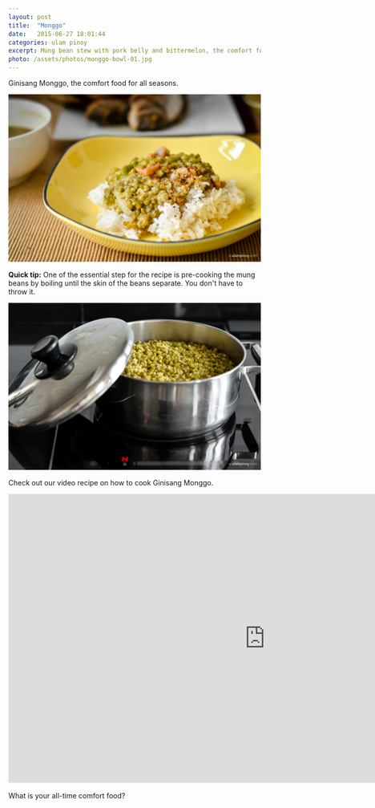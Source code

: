```yaml
---
layout: post
title:  "Monggo"
date:   2015-06-27 18:01:44
categories: ulam pinoy
excerpt: Mung bean stew with pork belly and bittermelon, the comfort food for all seasons.
photo: /assets/photos/monggo-bowl-01.jpg
---
```


Ginisang Monggo, the comfort food for all seasons.

<div class="pure-g">
  <div class="pure-u-1-1">
     <img class="pure-img" src="/assets/photos/monggo-plated-01.jpg" alt="Ginisang monggo on top of steamed rice">
  </div>
</div>

**Quick tip:** One of the essential step for the recipe is pre-cooking the mung beans by boiling until the skin of the beans separate. You don't have to throw it.

<div class="pure-g">
  <div class="pure-u-1-1">
     <img class="pure-img" src="/assets/photos/monggo-pre-cook.jpg" alt="Pre-cooking to peel of skin">
  </div>
</div>

Check out our video recipe on how to cook Ginisang Monggo.

<div class="photo">
	<iframe width="1024" height="576" src="https://www.youtube.com/embed/VBGDZ2nQ2ZI?rel=0&amp;showinfo=0" frameborder="0" allowfullscreen></iframe>
</div>

What is your all-time comfort food?

